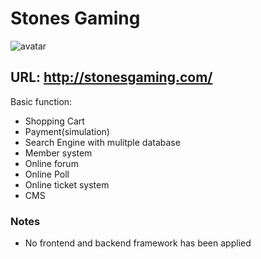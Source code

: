 # Stones Gaming

![avatar](http://upload.lsforum.net/users/public/l25275ssg229.png)

## URL: http://stonesgaming.com/

Basic function:

 * Shopping Cart
 * Payment(simulation)
 * Search Engine with mulitple database
 * Member system
 * Online forum
 * Online Poll
 * Online ticket system
 * CMS
 
 ### Notes
 
 * No frontend and backend framework has been applied
